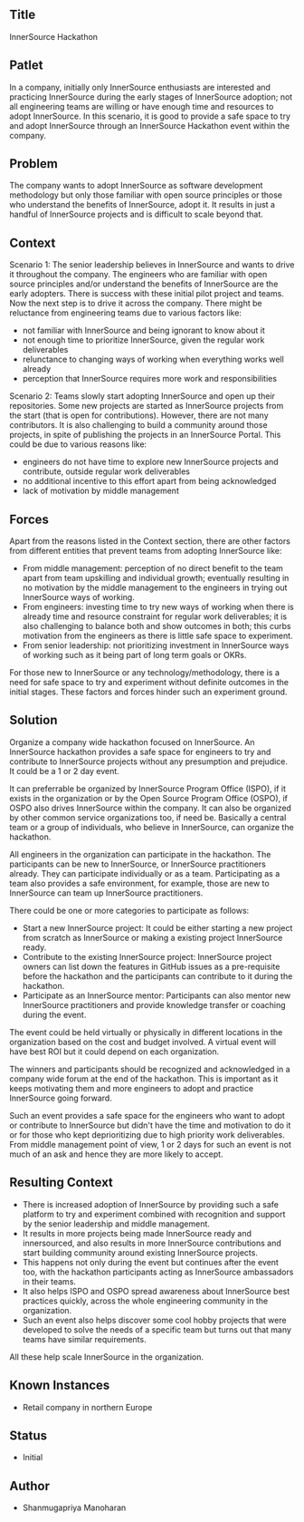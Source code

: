 ## Title

InnerSource Hackathon

## Patlet

In a company, initially only InnerSource enthusiasts are interested and practicing InnerSource during the early stages of InnerSource adoption; not all engineering teams are willing or have enough time and resources to adopt InnerSource. In this scenario, it is good to provide a safe space to try and adopt InnerSource through an InnerSource Hackathon event within the company.

## Problem

The company wants to adopt InnerSource as software development methodology but only those familiar with open source principles or those who understand the benefits of InnerSource, adopt it. It results in just a handful of InnerSource projects and is difficult to scale beyond that.

## Context

Scenario 1:
The senior leadership believes in InnerSource and wants to drive it throughout the company. The engineers who are familiar with open source principles and/or understand the benefits of InnerSource are the early adopters. There is success with these initial pilot project and teams. Now the next step is to drive it across the company. There might be reluctance from engineering teams due to various factors like:
- not familiar with InnerSource and being ignorant to know about it
- not enough time to prioritize InnerSource, given the regular work deliverables
- relunctance to changing ways of working when everything works well already
- perception that InnerSource requires more work and responsibilities

Scenario 2:
Teams slowly start adopting InnerSource and open up their repositories. Some new projects are started as InnerSource projects from the start (that is open for contributions). However, there are not many contributors. It is also challenging to build a community around those projects, in spite of publishing the projects in an InnerSource Portal.  This could be due to various reasons like:
- engineers do not have time to explore new InnerSource projects and contribute, outside regular work deliverables
- no additional incentive to this effort apart from being acknowledged
- lack of motivation by middle management

## Forces

Apart from the reasons listed in the Context section, there are other factors from different entities that prevent teams from adopting InnerSource like:
- From middle management: perception of no direct benefit to the team apart from team upskilling and individual growth; eventually resulting in no motivation by the middle management to the engineers in trying out InnerSource ways of working.
- From engineers: investing time to try new ways of working when there is already time and resource constraint for regular work deliverables; it is also challenging to balance both and show outcomes in both; this curbs motivation from the engineers as there is little safe space to experiment.
- From senior leadership: not prioritizing investment in InnerSource ways of working such as it being part of long term goals or OKRs.

For those new to InnerSource or any technology/methodology, there is a need for safe space to try and experiment without definite outcomes in the initial stages. These factors and forces hinder such an experiment ground.

## Solution

Organize a company wide hackathon focused on InnerSource. An InnerSource hackathon provides a safe space for engineers to try and contribute to InnerSource projects without any presumption and prejudice. It could be a 1 or 2 day event.

It can preferrable be organized by InnerSource Program Office (ISPO), if it exists in the organization or by the Open Source Program Office (OSPO), if OSPO also drives InnerSource within the company. It can also be organized by other common service organizations too, if need be. Basically a central team or a group of individuals, who believe in InnerSource, can organize the hackathon.

All engineers in the organization can participate in the hackathon. The participants can be new to InnerSource, or InnerSource practitioners already. They can participate individually or as a team. Participating as a team also provides a safe environment, for example, those are new to InnerSource can team up InnerSource practitioners.

There could be one or more categories to participate as follows:
- Start a new InnerSource project: It could be either starting a new project from scratch as InnerSource or making a existing project InnerSource ready.
- Contribute to the existing InnerSource project: InnerSource project owners can list down the features in GitHub issues as a pre-requisite before the hackathon and the participants can contribute to it during the hackathon.
- Participate as an InnerSource mentor: Participants can also mentor new InnerSource practitioners and provide knowledge transfer or coaching during the event.

The event could be held virtually or physically in different locations in the organization based on the cost and budget involved. A virtual event will have best ROI but it could depend on each organization.

The winners and participants should be recognized and acknowledged in a company wide forum at the end of the hackathon. This is important as it keeps motivating them and more engineers to adopt and practice InnerSource going forward.

Such an event provides a safe space for the engineers who want to adopt or contribute to InnerSource but didn't have the time and motivation to do it or for those who kept deprioritizing due to high priority work deliverables. From middle management point of view, 1 or 2 days for such an event is not much of an ask and hence they are more likely to accept.

## Resulting Context

- There is increased adoption of InnerSource by providing such a safe platform to try and experiment combined with recognition and support by the senior leadership and middle management.
- It results in more projects being made InnerSource ready and innersourced, and also results in more InnerSource contributions and start building community around existing InnerSource projects.
- This happens not only during the event but continues after the event too, with the hackathon participants acting as InnerSource ambassadors in their teams.
- It also helps ISPO and OSPO spread awareness about InnerSource best practices quickly, across the whole engineering community in the organization.
- Such an event also helps discover some cool hobby projects that were developed to solve the needs of a specific team but turns out that many teams have similar requirements.

All these help scale InnerSource in the organization.

## Known Instances

- Retail company in northern Europe

## Status

* Initial

## Author

* Shanmugapriya Manoharan